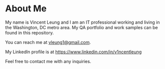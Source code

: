 # About Me
My name is Vincent Leung and I am an IT professional working and living in the Washington, DC metro area. My QA portfolio and work samples can be found in this repository.

You can reach me at vleung1@gmail.com.

My LinkedIn profile is at https://www.linkedin.com/in/v1ncentleung 

Feel free to contact me with any inquiries.

